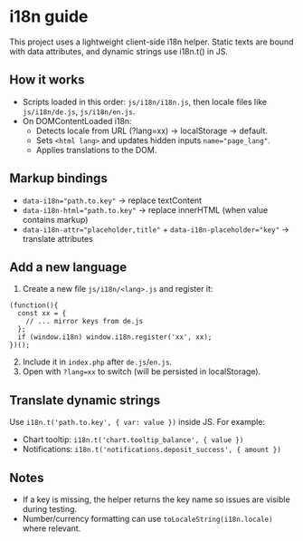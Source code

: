 # i18n guide

This project uses a lightweight client-side i18n helper. Static texts are bound with data attributes, and dynamic strings use i18n.t() in JS.

## How it works
- Scripts loaded in this order: `js/i18n/i18n.js`, then locale files like `js/i18n/de.js`, `js/i18n/en.js`.
- On DOMContentLoaded i18n:
  - Detects locale from URL (?lang=xx) → localStorage → default.
  - Sets `<html lang>` and updates hidden inputs `name="page_lang"`.
  - Applies translations to the DOM.

## Markup bindings
- `data-i18n="path.to.key"` → replace textContent
- `data-i18n-html="path.to.key"` → replace innerHTML (when value contains markup)
- `data-i18n-attr="placeholder,title"` + `data-i18n-placeholder="key"` → translate attributes

## Add a new language
1. Create a new file `js/i18n/<lang>.js` and register it:

```
(function(){
  const xx = {
    // ... mirror keys from de.js
  };
  if (window.i18n) window.i18n.register('xx', xx);
})();
```

2. Include it in `index.php` after `de.js`/`en.js`.
3. Open with `?lang=xx` to switch (will be persisted in localStorage).

## Translate dynamic strings
Use `i18n.t('path.to.key', { var: value })` inside JS. For example:
- Chart tooltip: `i18n.t('chart.tooltip_balance', { value })`
- Notifications: `i18n.t('notifications.deposit_success', { amount })`

## Notes
- If a key is missing, the helper returns the key name so issues are visible during testing.
- Number/currency formatting can use `toLocaleString(i18n.locale)` where relevant.
